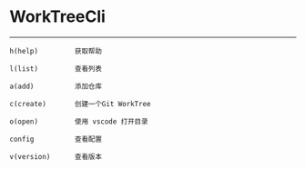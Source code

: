 # WorkTreeCli
---------------------------
    h(help)			获取帮助

    l(list)			查看列表

	a(add)			添加仓库

	c(create)		创建一个Git WorkTree

	o(open)			使用 vscode 打开目录

	config			查看配置

	v(version)		查看版本


